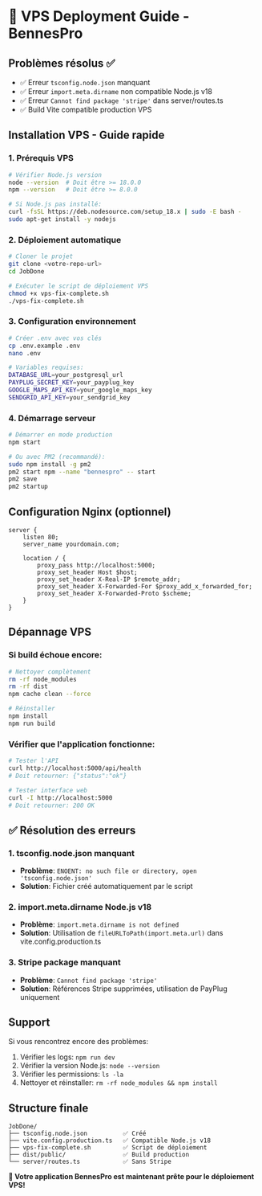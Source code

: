 # 🚀 VPS Deployment Guide - BennesPro

## Problèmes résolus ✅
- ✅ Erreur `tsconfig.node.json` manquant
- ✅ Erreur `import.meta.dirname` non compatible Node.js v18
- ✅ Erreur `Cannot find package 'stripe'` dans server/routes.ts
- ✅ Build Vite compatible production VPS

## Installation VPS - Guide rapide

### 1. Prérequis VPS
```bash
# Vérifier Node.js version
node --version  # Doit être >= 18.0.0
npm --version   # Doit être >= 8.0.0

# Si Node.js pas installé:
curl -fsSL https://deb.nodesource.com/setup_18.x | sudo -E bash -
sudo apt-get install -y nodejs
```

### 2. Déploiement automatique
```bash
# Cloner le projet
git clone <votre-repo-url>
cd JobDone

# Exécuter le script de déploiement VPS
chmod +x vps-fix-complete.sh
./vps-fix-complete.sh
```

### 3. Configuration environnement
```bash
# Créer .env avec vos clés
cp .env.example .env
nano .env

# Variables requises:
DATABASE_URL=your_postgresql_url
PAYPLUG_SECRET_KEY=your_payplug_key
GOOGLE_MAPS_API_KEY=your_google_maps_key
SENDGRID_API_KEY=your_sendgrid_key
```

### 4. Démarrage serveur
```bash
# Démarrer en mode production
npm start

# Ou avec PM2 (recommandé):
sudo npm install -g pm2
pm2 start npm --name "bennespro" -- start
pm2 save
pm2 startup
```

## Configuration Nginx (optionnel)
```nginx
server {
    listen 80;
    server_name yourdomain.com;
    
    location / {
        proxy_pass http://localhost:5000;
        proxy_set_header Host $host;
        proxy_set_header X-Real-IP $remote_addr;
        proxy_set_header X-Forwarded-For $proxy_add_x_forwarded_for;
        proxy_set_header X-Forwarded-Proto $scheme;
    }
}
```

## Dépannage VPS

### Si build échoue encore:
```bash
# Nettoyer complètement
rm -rf node_modules
rm -rf dist
npm cache clean --force

# Réinstaller
npm install
npm run build
```

### Vérifier que l'application fonctionne:
```bash
# Tester l'API
curl http://localhost:5000/api/health
# Doit retourner: {"status":"ok"}

# Tester interface web
curl -I http://localhost:5000
# Doit retourner: 200 OK
```

## ✅ Résolution des erreurs

### 1. tsconfig.node.json manquant
- **Problème**: `ENOENT: no such file or directory, open 'tsconfig.node.json'`
- **Solution**: Fichier créé automatiquement par le script

### 2. import.meta.dirname Node.js v18
- **Problème**: `import.meta.dirname is not defined`
- **Solution**: Utilisation de `fileURLToPath(import.meta.url)` dans vite.config.production.ts

### 3. Stripe package manquant
- **Problème**: `Cannot find package 'stripe'`
- **Solution**: Références Stripe supprimées, utilisation de PayPlug uniquement

## Support
Si vous rencontrez encore des problèmes:
1. Vérifier les logs: `npm run dev`
2. Vérifier la version Node.js: `node --version`
3. Vérifier les permissions: `ls -la`
4. Nettoyer et réinstaller: `rm -rf node_modules && npm install`

## Structure finale
```
JobDone/
├── tsconfig.node.json          ✅ Créé
├── vite.config.production.ts   ✅ Compatible Node.js v18
├── vps-fix-complete.sh         ✅ Script de déploiement
├── dist/public/                ✅ Build production
└── server/routes.ts            ✅ Sans Stripe
```

**🎉 Votre application BennesPro est maintenant prête pour le déploiement VPS!**